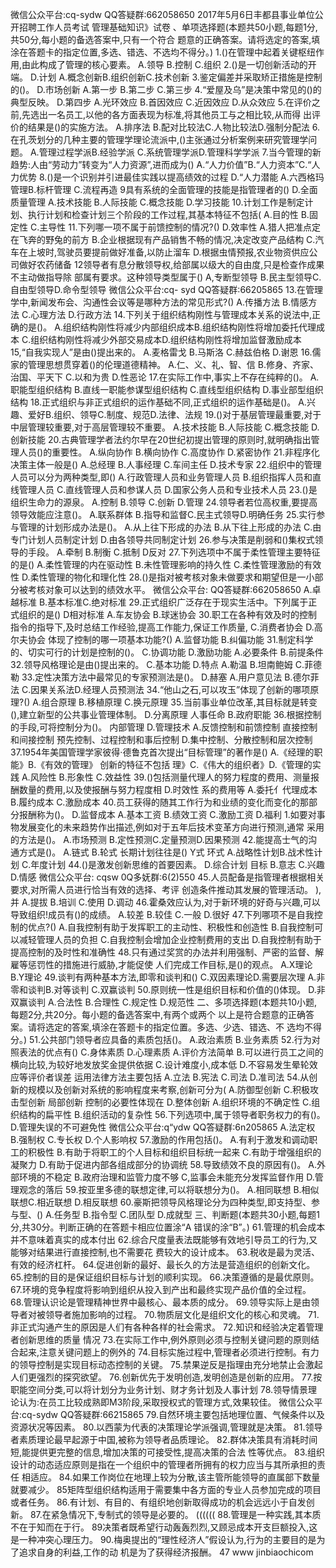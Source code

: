 微信公众平台:cq-sydw
QQ答疑群:662058650
2017年5月6日丰都县事业单位公开招聘工作人员考试
管理基础知识》试卷
、单项选择题(本题共50小题,每题1分,共50分,每小题的备选答案中,只有一个符合
题意的正确答案。请将选定的答案,填涂在答题卡的指定位置,多选、错选、不选均不得分。)
1.()在管理中起着关键枢纽作用,由此构成了管理的核心要素。
A.领导
B.控制
C.组织
2.()是一切创新活动的开端。
D.计划
A.概念创新B.组织创新C.技术创新
3.鉴定偏差并采取矫正措施是控制的()。
D.市场创新
A.第一步
B.第二步
C.第三步
4.“爱屋及乌”是决策中常见的()的典型反映。
D.第四步
A.光环效应
B.首因效应
C.近因效应
D.从众效应
5.在评价之前,先选出一名员工,以他的各方面表现为标准,将其他员工与之相比较,从而得
出评价的结果是()的实施方法。
A.排序法
B.配对比较法C.人物比较法D.强制分配法
6.在孔茨划分的几种主要的管理学理论流派中,()主张通过分析案例来研究管理学问题。
A.管理过程学派B.经验学派
C.系统管理学派D.管理科学学派
7.当今管理的新趋势:人由“劳动力”转变为“人力资源”,进而成为()
A.“人力价值”B.“人力资本”C.“人力优势
8.()是一个识别并引进最佳实践以提高绩效的过程
D.“人力潜能
A.六西格玛管理B.标杆管理
C.流程再造
9具有系统的全面管理的技能是指管理者的()
D.全面质量管理
A.技术技能
B.人际技能
C.概念技能
D.学习技能
10.计划工作是制定计划、执行计划和检查计划三个阶段的工作过程,其基本特征不包括(
A.目的性
B.固定性
C.主导性
11.下列哪一项不属于前馈控制的情况?()
D.效率性
A.猎人把准点定在飞奔的野兔的前方
B.企业根据现有产品销售不畅的情况,决定改变产品结构
C.汽车在上坡时,驾驶员要提前做好准备,以防止溜车
D.根据虫情预报,农业物资供应公司做好农药储备
12领导者有息分散领导权,给部属以级大的自由度,只是检查作成果不主动做指导除
部属有要求。这种领导类型属于()
A,专断型领导
B.民主型领导C.自由型领导D.命令型领导
微信公众平台:cq- syd
QQ答疑群:66205865
13.在管理学中,新闻发布会、沟通性会议等是哪种方法的常见形式?()
A.传播方法
B.情感方法
C.心理方法
D.行政方法
14.下列关于组织结构刚性与管理成本关系的说法中,正确的是()。
A.组织结构刚性将减少内部组织成本B.组织结构刚性将增加委托代理成本
C.组织结构刚性将减少外部交易成本D.组织结构刚性将增加监督激励成本
15,“自我实现人”是由()提出来的。
A.麦格雷戈
B.马斯洛
C.赫兹伯格
D.谢恩
16.儒家的管理思想贯穿着()的伦理道德精神。
A.仁、义、礼、智、信
B.修身、齐家、治国、平天下
C.以和为贵
D.性恶论
17.在实际工作中,事实上不存在纯粹的()。
A.职能型组织结构
B.直线一职能参谋型组织结构
C.直线型组织结构
D.事业部型组织结构
18.正式组织与非正式组织的运作基础不同,正式组织的运作基础是()。
A.兴趣、爱好B.组织、领导C.制度、规范D.法律、法规
19.()对于基层管理最重要,对于中层管理较重要,对于高层管理较不重要。
A.技术技能
B.人际技能
C.概念技能
D.创新技能
20.古典管理学者法约尔早在20世纪初提出管理的原则时,就明确指出管理人员()的重要性。
A.纵向协作
B.横向协作
C.高度协作
D.紧密协作
21.非程序化决策主体一般是()
A.总经理
B.人事经理
C.车间主任
D.技术专家
22.组织中的管理人员可以分为两种类型,即()
A.行政管理人员和业务管理人员
B.组织指挥人员和直线管理人员
C.直线管理人员和参谋人员
D.国家公务人员和专业技术人员
23.()是组织生命力的源泉。
A.控制
B.领导
C.创新
D.管理
24.领导者若位高权重,要提高领导效能应注意()。
A.联系群体
B.指导和监督C.民主式领导D.明确任务
25.实行参与管理的计划形成办法是()。
A.从上往下形成的办法
B.从下往上形成的办法
C.由专门计划人员制定计划
D.由各领导共同制定计划
26.参与决策是削弱和()集权式领导的手段。
A.牵制
B.制衡
C.抵制
D反对
27.下列选项中不属于柔性管理主要特征的是()
A.柔性管理的内在驱动性
B.未性管理影响的持久性
C.柔性管理激励的有效性
D.柔性管理的物化和理化性
28.()是指对被考核对象未做要求和期望但是一小部分被考核对象可以达到的绩效水平。
微信公众平台:
QQ答疑群:662058650
A.卓越标准
B.基本标准C.绝对标准
29.正式组织广泛存在于现实生活中。下列属于正式组织的是()
D相对标准
A.车友协会
B.球迷协会
30.职工在各种有效及时的控制指令的指导下,及时总结工作经验,提高工作能力,保证工作质量,
C.消费者协会
D.高尔夫协会
体现了控制的哪一项基本功能?()
A.监督功能
B.纠偏功能
31.制定科学的、切实可行的计划是控制的()。
C.协调功能
D.激励功能
A.必要条件
B.前提条件
32.领导风格理论是由()提出来的。
C.基本功能
D.特点
A.勒温
B.坦南鲍姆
C.菲德勒
33.定性决策方法中最常见的专家预测法是()。
D.赫塞
A.用户意见法
B.德尔菲法
C.因果关系法D.经理人员预测法
34.“他山之石,可以攻玉”体现了创新的哪项原理?()
A.组合原理
B.移植原理
C.换元原理
35.当前事业单位改革,其目标就是转变(),建立新型的公共事业管理体制。
D.分离原理
人事任命
B.政府职能
36.根据控制的手段,可将控制分为()。
内部管理
D.管理技术
A.反馈控制和前馈控制
直接控制和间接控制
预先控制、过程控制和事后控制
D.集中控制、分散控制和层次控制
37.1954年美国管理学家彼得·德鲁克首次提出“目标管理”的著作是()
A.《经理的职能》B.《有效的管理》
创新的特征不包括
理》C.《伟大的组织者》D.《管理的实践
A.风险性
B.形象性
C.效益性
39.()包括测量代理人的努力程度的费用、测量报酬数量的费用,以及使报酬与努力程度相
D.时效性
系的费用等
A.委托亻代理成本B.履约成本
C.激励成本
40.员工获得的随其工作行为和业绩的变化而变化的那部分报酬称为()。
D.监督成本
A.基本工资
B.绩效工资
C.激励工资
D.福利
1.如要对事物发展变化的未来趋势作出描述,例如对于五年后技术变革方向进行预测,通常
采用的方法是()。
A.市场预测
B.定性预测C.定量预测D.因果预测
42.能提高士气的沟通方式是()。
A.链式
B.轮式
长期计划往往是()
Y式
环式
A.战略性计划B.战术性计划
C.年度计划
44.()是激发创新思维的首要因素。
D.综合计划
目标
B.意志
C.兴趣
D.情感
微信公众平台: cqsw
0Q多妩群:6(2)550
45.人员配备是指管理者根据相关要求,对所需人员进行恰当有效的选择、考评
创造条件推动其发展的管理活动。
),并
A.提拔
B.培训
C.使用
D.调动
46.霍桑效应认为,对于新环境的好奇与兴趣,可以导致组织!成员有()的成绩。
A.较差
B.较佳
C.一般
D.很好
47.下列哪项不是自我控制的优点?()
A.自我控制有助于发挥职工的主动性、积极性和创造性
B.自我控制可以减轻管理人员的负担
C.自我控制会增加企业控制费用的支出
D.自我控制有助于提高控制的及时性和准确性
48.只有通过奖赏的办法并利用强制、严密的监督、解雇等惩罚性的措施进行威胁,才能促使
人们完成工作目标,是()的观点。
A.X理论
B.Y理论
49.谈判有两种基本方法,即零和谈判和()
C.双因素理论D.需要层次理
A.非零和谈判B.对等谈判
C.双赢谈判
50.原则统一性是组织目标和价值的()体现。
D.非双赢谈判
A.合法性
B.合理性
C.规定性
D.规范性
二、多项选择题(本题共10小题,每题2分,共20分。每小题的备选答案中,有两个或两个
以上是符合题意的正确答案。请将选定的答案,填涂在答题卡的指定位置。多选、少选、错选、不
选均不得分。)
51.公共部门领导者应具备的素质包括()。
A.政治素质
B.业务素质
52.行为对照表法的优点有()
C.身体素质
D.心理素质
A.评价方法简单
B.可以进行员工之间的横向比较,为较好地发放奖金提供依据
C.设计难度小,成本低
D.不容易发生晕轮效应等评价者误差
运用法律方法主要包括
A.立法
B.宪法
C.司法
D.准司法
54.从创新的规模以及创新对系统的影响程度来考察,创新可分为(
A.防御型创新
C.积极攻击型创新
局部创新
控制的必要性体现在
D.整体创新
A.组织环境的不确定性
C.组织结构的扁平性
B.组织活动的复杂性
56.下列选项中,属于领导者职务权力的有()。
D.管理失误的不可避免性
微信公众平台:q“ydw
QQ答疑群:6n205865
A.法定权
B.强制权
C.专长权
D.个人影响权
57.激励的作用包括()。
A.有利于激发和调动职工的积极性
B.有助于将职工的个人目标和组织目标统一起来
C.有助于增强组织的凝聚力
D.有助于促进内部各组成部分的协调统
58.导致绩效不良的原因有()。
A.外部环境的不稳定
B.政府治理和监管力度不够
C,监事会未能充分发挥监督作用
D.管理观念的落后
59.按亚里多德的联想定律,可以将联想分为()。
A.相同联想
B.相似联想C.相近联想
D.相反联想
60.豪斯把领导风格理论分为四种类型,即支持型、参与型、()
A.任务型
B.指令型
C.团队型
D.成就型
三、判断题(本题共30小题,每题1分,共30分。判断正确的在答题卡相应位置涂“A
错误的涂“B”。)
61.管理的机会成本并不意味着真实的成本付出
62.综合尺度量表法既能够有效地引导员工的行为,又能够对结果进行直接控制,也不需要花
费较大的设计成本。
63.税收是最为灵活、有效的经济杠杆。
64.促进创新的最好、最长久的方法是营造组织的创新文化。
65.控制的目的是保证组织目标与计划的顺利实现。
66.决策遵循的是最优原则。
67.环境的竞争程度将影响到组织从投入到产出和最终实现产品价值的全过程。
68.管理认识论是管理精神世界中最核心、最本质的成分。
69.领导实际上是由领导者对被领导者施加影响的过程。
70.物质层文化是组织文化的核心和灵魂。
71.非正式沟通产生的原因是人们有各种各样的社会需求。
72.知识和经验决定着管理者创新思维的质量
情况
73.在实际工作中,例外原则必须与控制关键问题的原则结合起来,注意关键问题上的例外的
74.目标实施过程中,管理者必须进行控制。有力的领导控制是实现目标动态控制的关键。
75.禁果逆反是指理由充分地禁止会激起人们更强烈的探究欲望。
76.创新优先于发明创造,发明创造是创新的应用。
77.按职能空间分类,可以将计划分为业务计划、财才务计划及人事计划
78.领导情景理论认为:在员工比较成熟即M3阶段,采取授权式的管理方式,效果较佳。
微信公众平台:cq-sydw
QQ答疑群:66215865
79.自然环境主要包括地理位置、气候条件以及资源状况等因素。
80.以西蒙为代表的决策理论学派强调,管理就是决策。
81.领导者素质理论最早起源于中国,被称为领导者品质理论。
82.群体决策具有消耗时间短,能提供更完整的信息,增加决策的可接受性,提高决策的合法
性等优点。
83.组织设计的动态适应原则是指在一个组织中的管理者所拥有的权力应当与其所承担的责任
相适应。
84.如果工作岗位在地理上较为分散,该主管所能领导的直属部下数量就要减少。
85矩阵型组织结构适用于需要集中各方面的专业人员参加完成的项目或者任务。
86.有计划、有目的、有组织地创新取得成功的机会远远小于自发创新。
87.在紧急情况下,专制式的领导是必要的。
((((((
88.管理是一种实践,其本质不在于知而在于行。
89决策者既希望行动轰轰烈烈,又顾忌成本开支巨额投入,这是一种冲突心理压力。
90.梅奥提出的“理性经济人”假设认为,行为的主要目的是为了追求自身的利益,工作的动
机是为了获得经济报酬。
47
www jinbiaochicom